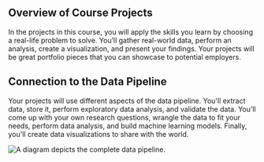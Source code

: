 <img style="display: none;" src="https://static.bc-edx.com/data/prework/m4/img/banner.jpg" alt="lesson banner" />

## Overview of Course Projects

In the projects in this course, you will apply the skills you learn by choosing a real-life problem to solve. You’ll gather real-world data, perform an analysis, create a visualization, and present your findings. Your projects will be great portfolio pieces that you can showcase to potential employers.

## Connection to the Data Pipeline

Your projects will use different aspects of the data pipeline. You'll extract data, store it, perform exploratory data analysis, and validate the data. You’ll come up with your own research questions, wrangle the data to fit your needs, perform data analysis, and build machine learning models. Finally, you'll create data visualizations to share with the world.

![A diagram depicts the complete data pipeline.](https://static.bc-edx.com/data/prework/m4/img/data-2-1-Pipeline_1.jpg)
